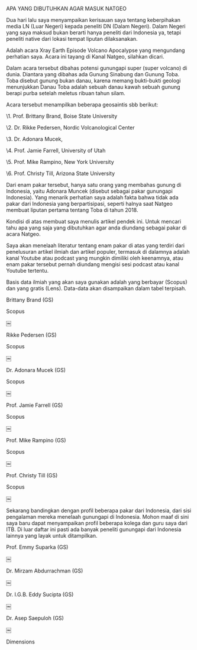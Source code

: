 APA YANG DIBUTUHKAN AGAR MASUK NATGEO 

 Dua hari lalu saya menyampaikan kerisauan saya tentang keberpihakan media  LN (Luar Negeri) kepada peneliti DN (Dalam Negeri). Dalam Negeri yang  saya maksud bukan berarti hanya peneliti dari Indonesia ya, tetapi  peneliti native dari lokasi tempat liputan dilaksanakan. 

 Adalah acara Xray Earth Episode Volcano Apocalypse yang mengundang perhatian  saya. Acara ini tayang di Kanal Natgeo, silahkan dicari. 

 Dalam acara tersebut dibahas potensi gunungapi super (super volcano) di  dunia. Diantara yang dibahas ada Gunung Sinabung dan Gunung Toba. Toba  disebut gunung bukan danau, karena memang bukti-bukti geologi  menunjukkan Danau Toba adalah sebuah danau kawah sebuah gunung berapi  purba setelah meletus ribuan tahun silam. 

 

Acara tersebut menampilkan beberapa geosaintis sbb berikut: 

 

\1. Prof. Brittany Brand, Boise State University 

\2. Dr. Rikke Pedersen, Nordic Volcanological Center 

\3. Dr. Adonara Mucek, 

\4. Prof. Jamie Farrell, University of Utah 

\5. Prof. Mike Rampino, New York University 

\6. Prof. Christy Till, Arizona State University 

 

Dari enam pakar tersebut, hanya satu orang yang membahas gunung di  Indonesia, yaitu Adonara Muncek (disebut sebagai pakar gunungapi  Indonesia). Yang menarik perhatian saya adalah fakta bahwa tidak ada  pakar dari Indonesia yang berpartisipasi, seperti halnya saat Natgeo  membuat liputan pertama tentang Toba di tahun 2018. 

 

Kondisi di atas membuat saya menulis artikel pendek ini. Untuk mencari tahu apa yang saja yang dibutuhkan agar anda diundang sebagai pakar di acara  Natgeo. 

 

Saya akan menelaah literatur tentang enam pakar di atas yang terdiri dari  penelusuran artikel ilmiah dan artikel populer, termasuk di dalamnya  adalah kanal Youtube atau podcast yang mungkin dimiliki oleh keenamnya,  atau enam pakar tersebut pernah diundang mengisi sesi podcast atau kanal Youtube tertentu. 

 

Basis data ilmiah yang akan saya gunakan adalah yang berbayar (Scopus) dan  yang gratis (Lens). Data-data akan disampaikan dalam tabel terpisah. 

 

Brittany Brand (GS) 

 

Scopus 

￼ 

 

Rikke Pedersen (GS) 

 

Scopus 

￼ 

 

Dr. Adonara Mucek (GS) 

 

Scopus 

￼ 

 

 

Prof. Jamie Farrell (GS) 

 

Scopus 

￼ 

 

Prof. Mike Rampino (GS) 

 

Scopus 

￼ 

 

Prof. Christy Till (GS) 

 

Scopus 

￼ 

 

 

Sekarang bandingkan dengan profil beberapa pakar dari Indonesia, dari sisi  pengalaman mereka menelaah gunungapi di Indonesia. Mohon maaf di sini  saya baru dapat menyampaikan profil beberapa kolega dan guru saya dari  ITB. Di luar daftar ini pasti ada banyak peneliti gunungapi dari  Indonesia lainnya yang layak untuk ditampilkan. 

 

Prof. Emmy Suparka (GS) 

￼ 

 

Dr. Mirzam Abdurrachman (GS) 

￼ 

 

Dr. I.G.B. Eddy Sucipta (GS) 

￼ 

 

 

Dr. Asep Saepuloh (GS) 

￼ 

Dimensions 

 

 